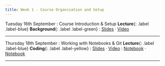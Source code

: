 ```yaml
---
title: Week 1 - Course Organisation and Setup
---
```


Tuesday 16th September
: Course Introduction & Setup **Lecture**{: .label .label-blue} **Background**{: .label .label-green}
: [Slides]() &#183; [Video]()

---

Thursday 18th September
: Working with Notebooks & Git **Lecture**{: .label .label-blue} **Coding**{: .label .label-yellow}
: [Slides]() &#183; [Video]()
: [Notebook]() &#183; [Notebook]()

---